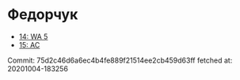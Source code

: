 # Федорчук
- [14: WA 5](14.md)
- [15: AC](15.md)

Commit: 75d2c46d6a6ec4b4fe889f21514ee2cb459d63ff
 fetched at: 20201004-183256
